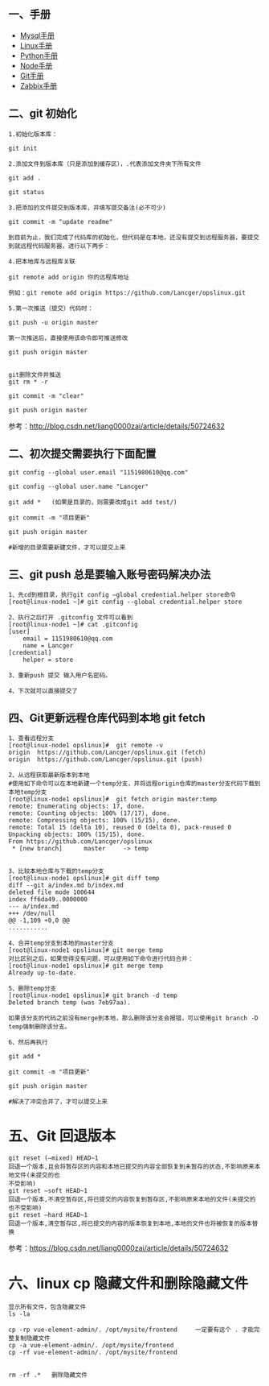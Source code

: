 ## 一、手册
- [Mysql手册](https://github.com/Lancger/opslinux/blob/master/mysql/README.md)
- [Linux手册](https://github.com/Lancger/opslinux/blob/master/linux/README.md)
- [Python手册](https://github.com/Lancger/opslinux/blob/master/python/README.md)
- [Node手册](https://github.com/Lancger/opslinux/blob/master/node/README.md)
- [Git手册](https://github.com/Lancger/opslinux/blob/master/gitlab/git%E5%88%87%E6%8D%A2%E5%88%86%E6%94%AF.md)
- [Zabbix手册](https://github.com/Lancger/opslinux/blob/master/zabbix/v4.0/README.md)


## 二、git 初始化

```
1.初始化版本库：

git init    

2.添加文件到版本库（只是添加到缓存区），.代表添加文件夹下所有文件 

git add .

git status

3.把添加的文件提交到版本库，并填写提交备注(必不可少)

git commit -m "update readme"

到目前为止，我们完成了代码库的初始化，但代码是在本地，还没有提交到远程服务器，要提交到就远程代码服务器，进行以下两步：

4.把本地库与远程库关联

git remote add origin 你的远程库地址

例如：git remote add origin https://github.com/Lancger/opslinux.git

5.第一次推送（提交）代码时：

git push -u origin master 

第一次推送后，直接使用该命令即可推送修改

git push origin master 


git删除文件并推送
git rm * -r

git commit -m "clear"

git push origin master 
```
参考：http://blog.csdn.net/liang0000zai/article/details/50724632


## 二、初次提交需要执行下面配置

```
git config --global user.email "1151980610@qq.com"
  
git config --global user.name "Lancger"

git add *   (如果是目录的，则需要改成git add test/)
  
git commit -m "项目更新"

git push origin master
  
#新增的目录需要新建文件，才可以提交上来
```

## 三、git push 总是要输入账号密码解决办法
```
1、先cd到根目录，执行git config –global credential.helper store命令
[root@linux-node1 ~]# git config --global credential.helper store

2、执行之后打开 .gitconfig 文件可以看到
[root@linux-node1 ~]# cat .gitconfig
[user]
	email = 1151980610@qq.com
	name = Lancger
[credential]
	helper = store
  
3、重新push 提交 输入用户名密码。

4、下次就可以直接提交了
```

## 四、Git更新远程仓库代码到本地 git fetch
```
1、查看远程分支
[root@linux-node1 opslinux]#  git remote -v
origin	https://github.com/Lancger/opslinux.git (fetch)
origin	https://github.com/Lancger/opslinux.git (push)

2、从远程获取最新版本到本地
#使用如下命令可以在本地新建一个temp分支，并将远程origin仓库的master分支代码下载到本地temp分支
[root@linux-node1 opslinux]#  git fetch origin master:temp
remote: Enumerating objects: 17, done.
remote: Counting objects: 100% (17/17), done.
remote: Compressing objects: 100% (15/15), done.
remote: Total 15 (delta 10), reused 0 (delta 0), pack-reused 0
Unpacking objects: 100% (15/15), done.
From https://github.com/Lancger/opslinux
 * [new branch]      master     -> temp
 
 
3、比较本地仓库与下载的temp分支
[root@linux-node1 opslinux]# git diff temp
diff --git a/index.md b/index.md
deleted file mode 100644
index ff6da49..0000000
--- a/index.md
+++ /dev/null
@@ -1,109 +0,0 @@
...........

4、合并temp分支到本地的master分支
[root@linux-node1 opslinux]# git merge temp
对比区别之后，如果觉得没有问题，可以使用如下命令进行代码合并：
[root@linux-node1 opslinux]# git merge temp
Already up-to-date.

5、删除temp分支
[root@linux-node1 opslinux]# git branch -d temp
Deleted branch temp (was 7eb97aa).

如果该分支的代码之前没有merge到本地，那么删除该分支会报错，可以使用git branch -D temp强制删除该分支。
 
6、然后再执行

git add *
  
git commit -m "项目更新"

git push origin master
  
#解决了冲突合并了，才可以提交上来
```

# 五、Git 回退版本
```
git reset (–mixed) HEAD~1
回退一个版本,且会将暂存区的内容和本地已提交的内容全部恢复到未暂存的状态,不影响原来本地文件(未提交的也
不受影响)
git reset –soft HEAD~1
回退一个版本,不清空暂存区,将已提交的内容恢复到暂存区,不影响原来本地的文件(未提交的也不受影响)
git reset –hard HEAD~1
回退一个版本,清空暂存区,将已提交的内容的版本恢复到本地,本地的文件也将被恢复的版本替换
```
参考：https://blog.csdn.net/liang0000zai/article/details/50724632

# 六、linux cp 隐藏文件和删除隐藏文件
```
显示所有文件，包含隐藏文件
ls -la   

cp -rp vue-element-admin/. /opt/mysite/frontend     一定要有这个 . 才能完整复制隐藏文件
cp -a vue-element-admin/. /opt/mysite/frontend
cp -rf vue-element-admin/. /opt/mysite/frontend


rm -rf .*   删除隐藏文件
```
